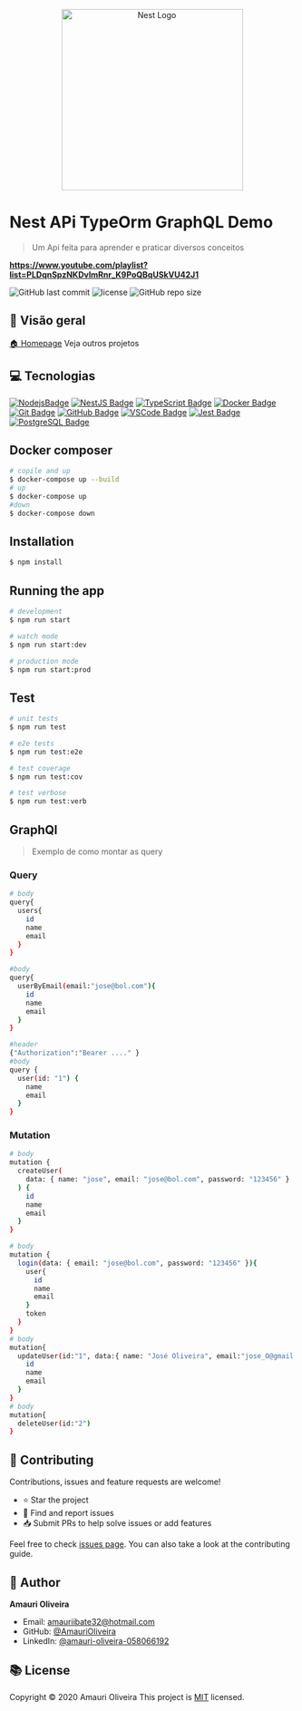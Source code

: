 <p align="center">
  <a href="http://nestjs.com/" target="blank"><img src="https://nestjs.com/img/logo_text.svg" width="320" alt="Nest Logo" /></a>
</p>

# Nest APi TypeOrm GraphQL Demo

> Um Api feita para aprender e praticar diversos conceitos

**https://www.youtube.com/playlist?list=PLDqnSpzNKDvlmRnr_K9PoQBqUSkVU42J1**

![GitHub last commit](https://img.shields.io/github/last-commit/AmauriOliveira/NestJS-GraphQL-TypeORM)
![license](https://img.shields.io/github/license/AmauriOliveira/NestJS-GraphQL-TypeORM)
![GitHub repo size](https://img.shields.io/github/repo-size/AmauriOliveira/NestJS-GraphQL-TypeORM)

## :telescope: Visão geral

[🏠 Homepage](https://github.com/AmauriOliveira)
Veja outros projetos

## :computer: Tecnologias

[![NodejsBadge](https://img.shields.io/badge/-Nodejs-339933?style=flat-square&logo=Node.js&logoColor=white)](#)
[![NestJS Badge](https://img.shields.io/badge/-NestJS-E0234E?style=flat-square&logo=nestjs&logoColor=white)](#)
[![TypeScript Badge](https://img.shields.io/badge/-TypeScript-007ACC?style=flat-square&logo=typescript&logoColor=white)](#)
[![Docker Badge](https://img.shields.io/badge/-Docker-2496ED?style=flat-square&logo=docker&logoColor=white)](#)
[![Git Badge](https://img.shields.io/badge/-Git-black?style=flat-square&logo=git)](#)
[![GitHub Badge](https://img.shields.io/badge/-GitHub-181717?style=flat-square&logo=github)](#)
[![VSCode Badge](https://img.shields.io/badge/-VSCode-007ACC?style=flat-square&logo=visual-studio-code&logoColor=white)](#)
[![Jest Badge](https://img.shields.io/badge/-Jest-C21325?style=flat-square&logo=jest&logoColor=white)](#)
[![PostgreSQL Badge](https://img.shields.io/badge/-PostgreSQL-336791?style=flat-square&logo=postgresql&logoColor=white)](#)

## Docker composer

```bash
# copile and up
$ docker-compose up --build
# up
$ docker-compose up
#down
$ docker-compose down
```

## Installation

```bash
$ npm install
```

## Running the app

```bash
# development
$ npm run start

# watch mode
$ npm run start:dev

# production mode
$ npm run start:prod
```

## Test

```bash
# unit tests
$ npm run test

# e2e tests
$ npm run test:e2e

# test coverage
$ npm run test:cov

# test verbose
$ npm run test:verb
```

## GraphQl

> Exemplo de como montar as query

### Query

```bash
# body
query{
  users{
    id
    name
    email
  }
}

#body
query{
  userByEmail(email:"jose@bol.com"){
    id
    name
    email
  }
}

#header
{"Authorization":"Bearer ...." }
#body
query {
  user(id: "1") {
    name
    email
  }
}
```

### Mutation

```bash
# body
mutation {
  createUser(
    data: { name: "jose", email: "jose@bol.com", password: "123456" }
  ) {
    id
    name
    email
  }
}

# body
mutation {
  login(data: { email: "jose@bol.com", password: "123456" }){
    user{
      id
      name
      email
    }
    token
  }
}
# body
mutation{
  updateUser(id:"1", data:{ name: "José Oliveira", email:"jose_O@gmail.com"}){
    id
    name
    email
  }
}
# body
mutation{
  deleteUser(id:"2")
}
```

## :star2: Contributing

Contributions, issues and feature requests are welcome!

- ⭐️ Star the project
- 🐛 Find and report issues
- 📥 Submit PRs to help solve issues or add features

Feel free to check [issues page](https://github.com/AmauriOliveira/NestJS-GraphQL-TypeORM/issues). You can also take a look at the contributing guide.

## :bow: Author

**Amauri Oliveira**

- Email: amauriibate32@hotmail.com
- GitHub: [@AmauriOliveira](https://github.com/AmauriOliveira)
- LinkedIn: [@amauri-oliveira-058066192](https://linkedin.com/in/amauri-oliveira-058066192)

## :books: License

Copyright © 2020 Amauri Oliveira
This project is [MIT](license) licensed.

```

```
